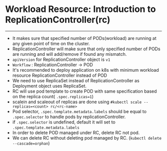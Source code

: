 # Workload Resource: Introduction to ReplicationController(rc)
--------------------------------------------------------------
- It makes sure that specified number of PODs(workload) are running at any given point of time on the cluster.
- ReplicationController will make sure that only specified number of PODs are running and will add/remove if found any mismatch.
- `apiVersion` for ReplicationController object is `v1`
- `Workflow` : ReplicationController -> POD
- It's recommended to deploy application on k8s with minimum workload resource ReplicationController instead of POD
- We need to use ReplicaSet instead of ReplicationController as Deployment object uses ReplicaSet.
- RC will use pod template to create POD with same specification based on the replica count( `.spec.replicas=1`)
- scalein and scaleout of replicas are done using `#kubectl scale --replicas=<count> rc/<rc-name>`
- Pod selector, `.spec.template.metadata.labels` should be equal to `.spec.selector` to handle pods by replicationController.
- if `.spec.selector` is undefined, default it will set to `.spec.template.metadata.labels`
- In order to delete POD managed under RC, delete RC not pod.
- We can delete RC without deleting pod managed by RC. (`kubectl delete --cascade=orphan`)
